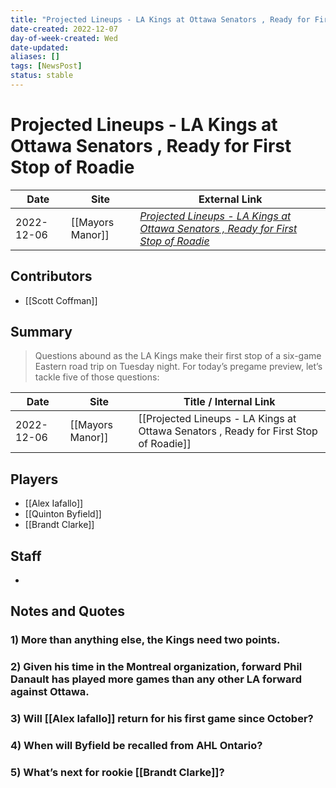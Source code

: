 ```yaml
---
title: "Projected Lineups - LA Kings at Ottawa Senators , Ready for First Stop of Roadie"
date-created: 2022-12-07
day-of-week-created: Wed
date-updated: 
aliases: []
tags: [NewsPost]
status: stable
---
```


# Projected Lineups - LA Kings at Ottawa Senators , Ready for First Stop of Roadie

| Date       | Site             | External Link                                                                                                                                                                                       |
| ---------- | ---------------- | --------------------------------------------------------------------------------------------------------------------------------------------------------------------------------------------------- |
| 2022-12-06 | [[Mayors Manor]] | [*Projected Lineups - LA Kings at Ottawa Senators , Ready for First Stop of Roadie*](https://mayorsmanor.com/2022/12/projected-lineups-la-kings-at-ottawa-senators-ready-for-first-stop-of-roadie/) |

## Contributors
- [[Scott Coffman]]

## Summary
> Questions abound as the LA Kings make their first stop of a six-game Eastern road trip on Tuesday night. For today’s pregame preview, let’s tackle five of those questions:

| Date       | Site             | Title / Internal Link                                                                |
| ---------- | ---------------- | ------------------------------------------------------------------------------------ |
| 2022-12-06 | [[Mayors Manor]] | [[Projected Lineups - LA Kings at Ottawa Senators , Ready for First Stop of Roadie]] |

## Players
- [[Alex Iafallo]]
- [[Quinton Byfield]]
- [[Brandt Clarke]]

## Staff
- 

## Notes and Quotes
### 1) More than anything else, the Kings need two points. 
### 2) Given his time in the Montreal organization, forward Phil Danault has played more games than any other LA forward against Ottawa.
### 3) Will [[Alex Iafallo]] return for his first game since October?
### 4) When will Byfield be recalled from AHL Ontario?
### 5) What’s next for rookie [[Brandt Clarke]]?

